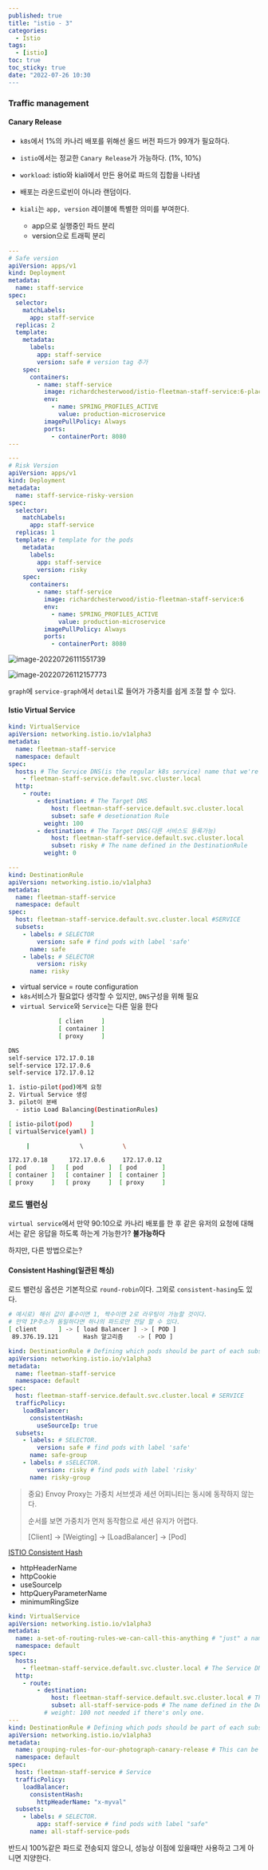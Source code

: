 ```yaml
---
published: true
title: "istio - 3"
categories:
  - Istio
tags:
  - [istio]
toc: true
toc_sticky: true
date: "2022-07-26 10:30
---
```


### Traffic management

#### Canary Release

- `k8s`에서 1%의 카나리 배포를 위해선 올드 버전 파드가 99개가 필요하다.

- `istio`에서는 정교한 `Canary Release`가 가능하다. (1%, 10%)

- `workload`: istio와 kiali에서 만든 용어로 파드의 집합을 나타냄
- 배포는 라운드로빈이 아니라 랜덤이다.

- `kiali`는 `app, version` 레이블에 특별한 의미를 부여한다.
  - app으로 실행중인 파드 분리
  - version으로 트래픽 분리

```yaml
---
# Safe version
apiVersion: apps/v1
kind: Deployment
metadata:
  name: staff-service
spec:
  selector:
    matchLabels:
      app: staff-service
  replicas: 2
  template:
    metadata:
      labels:
        app: staff-service
        version: safe # version tag 추가
    spec:
      containers:
        - name: staff-service
          image: richardchesterwood/istio-fleetman-staff-service:6-placeholder
          env:
            - name: SPRING_PROFILES_ACTIVE
              value: production-microservice
          imagePullPolicy: Always
          ports:
            - containerPort: 8080
---

---
# Risk Version
apiVersion: apps/v1
kind: Deployment
metadata:
  name: staff-service-risky-version
spec:
  selector:
    matchLabels:
      app: staff-service
  replicas: 1
  template: # template for the pods
    metadata:
      labels:
        app: staff-service
        version: risky
    spec:
      containers:
        - name: staff-service
          image: richardchesterwood/istio-fleetman-staff-service:6
          env:
            - name: SPRING_PROFILES_ACTIVE
              value: production-microservice
          imagePullPolicy: Always
          ports:
            - containerPort: 8080
```

![image-20220726111551739](../../../assets/images/posts/2022-07-26-post-istio-3/image-20220726111551739.png)

![image-20220726112157773](../../../assets/images/posts/2022-07-26-post-istio-3/image-20220726112157773.png)

`graph`에 `service-graph`에서 `detail`로 들어가 가중치를 쉽게 조절 할 수 있다.

#### Istio Virtual Service

```yaml
kind: VirtualService
apiVersion: networking.istio.io/v1alpha3
metadata:
  name: fleetman-staff-service
  namespace: default
spec:
  hosts: # The Service DNS(is the regular k8s service) name that we're apply routing
    - fleetman-staff-service.default.svc.cluster.local
  http:
    - route:
        - destination: # The Target DNS
            host: fleetman-staff-service.default.svc.cluster.local
            subset: safe # desetionation Rule
          weight: 100
        - destination: # The Target DNS(다른 서비스도 등록가능)
            host: fleetman-staff-service.default.svc.cluster.local
            subset: risky # The name defined in the DestinationRule
          weight: 0

---
kind: DestinationRule
apiVersion: networking.istio.io/v1alpha3
metadata:
  name: fleetman-staff-service
  namespace: default
spec:
  host: fleetman-staff-service.default.svc.cluster.local #SERVICE
  subsets:
    - labels: # SELECTOR
        version: safe # find pods with label 'safe'
      name: safe
    - labels: # SELECTOR
        version: risky
      name: risky
```

- virtual service = route configuration
- `k8s`서비스가 필요없다 생각할 수 있지만, `DNS`구성을 위해 필요
- `virtual Service`와 `Service`는 다른 일을 한다

```bash
              [ clien     ]
              [ container ]
              [ proxy     ]

DNS
self-service 172.17.0.18
self-service 172.17.0.6
self-service 172.17.0.12

1. istio-pilot(pod)에게 요청
2. Virtual Service 생성
3. pilot이 분배
  - istio Load Balancing(DestinationRules)

[ istio-pilot(pod)     ]
[ virtualService(yaml) ]

     |              \           \

172.17.0.18      172.17.0.6     172.17.0.12
[ pod       ]   [ pod       ]  [ pod       ]
[ container ]   [ container ]  [ container ]
[ proxy     ]   [ proxy     ]  [ proxy     ]
```

### 로드 밸런싱

`virtual service`에서 만약 90:10으로 카나리 배포를 한 후 같은 유저의 요청에 대해서는 같은 응답을 하도록 하는게 가능한가? **불가능하다**

하지만, 다른 방법으로는?

#### Consistent Hashing(일관된 해싱)

로드 밸런싱 옵션은 기본적으로 `round-robin`이다. 그외로 `consistent-hasing`도 있다.

```bash
# 예시로) 해쉬 값이 홀수이면 1, 짝수이면 2로 라우팅이 가능할 것이다.
# 만약 IP주소가 동일하다면 하나의 파드로만 전달 할 수 있다.
[ client      ] -> [ load Balancer ] -> [ POD ]
 89.376.19.121       Hash 알고리즘    -> [ POD ]
```

```yaml
kind: DestinationRule # Defining which pods should be part of each subset
apiVersion: networking.istio.io/v1alpha3
metadata:
  name: fleetman-staff-service
  namespace: default
spec:
  host: fleetman-staff-service.default.svc.cluster.local # SERVICE
  trafficPolicy:
    loadBalancer:
      consistentHash:
        useSourceIp: true
  subsets:
    - labels: # SELECTOR.
        version: safe # find pods with label 'safe'
      name: safe-group
    - labels: # sSELECTOR.
        version: risky # find pods with label 'risky'
      name: risky-group
```

> 중요) Envoy Proxy는 가중치 서브셋과 세션 어피니티는 동시에 동작하지 않는다.
>
> 순서를 보면 가중치가 먼저 동작함으로 세션 유지가 어렵다.
>
> [Client] -> [Weigting] -> [LoadBalancer] -> [Pod]

[ISTIO Consistent Hash](https://istio.io/latest/docs/reference/config/networking/destination-rule/#LoadBalancerSettings-ConsistentHashLB)

- httpHeaderName
- httpCookie
- useSourceIp
- httpQueryParameterName
- minimumRingSize

```yaml
kind: VirtualService
apiVersion: networking.istio.io/v1alpha3
metadata:
  name: a-set-of-routing-rules-we-can-call-this-anything # "just" a name for this virtualservice
  namespace: default
spec:
  hosts:
    - fleetman-staff-service.default.svc.cluster.local # The Service DNS (ie the regular K8S Service) name that we're applying routing rules to.
  http:
    - route:
        - destination:
            host: fleetman-staff-service.default.svc.cluster.local # The Target DNS name
            subset: all-staff-service-pods # The name defined in the DestinationRule
          # weight: 100 not needed if there's only one.
---
kind: DestinationRule # Defining which pods should be part of each subset
apiVersion: networking.istio.io/v1alpha3
metadata:
  name: grouping-rules-for-our-photograph-canary-release # This can be anything you like.
  namespace: default
spec:
  host: fleetman-staff-service # Service
  trafficPolicy:
    loadBalancer:
      consistentHash:
        httpHeaderName: "x-myval"
  subsets:
    - labels: # SELECTOR.
        app: staff-service # find pods with label "safe"
      name: all-staff-service-pods
```

반드시 100%같은 파드로 전송되지 않으니, 성능상 이점에 있을때만 사용하고 그게 아니면 지양한다.
